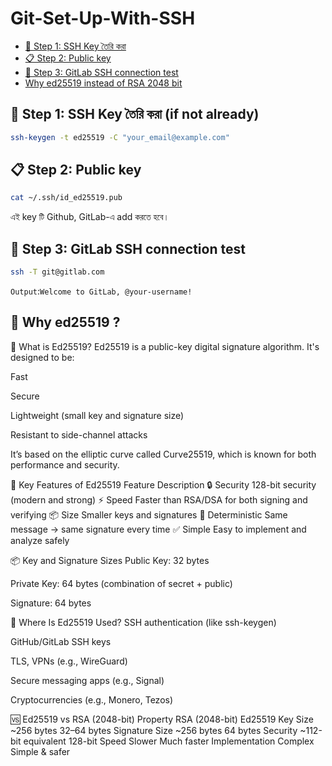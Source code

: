 # Git-Set-Up-With-SSH
- [🔐 Step 1: SSH Key তৈরি করা](#-step-1-ssh-key-তৈরি-করা-if-not-already)
- [📋 Step 2: Public key](#-step-2-public-key)
- [🧪 Step 3: GitLab SSH connection test](#-step-3-gitlab-ssh-connection-test)
- [Why ed25519 instead of RSA 2048 bit](#-why-ed25519-)

## 🔐 Step 1: SSH Key তৈরি করা (if not already)

```bash
ssh-keygen -t ed25519 -C "your_email@example.com"
```
## 📋 Step 2: Public key 

```bash
cat ~/.ssh/id_ed25519.pub
```

এই key টি Github, GitLab-এ add করতে হবে।

## 🧪 Step 3: GitLab SSH connection test

```bash
ssh -T git@gitlab.com
```

`Output`:`Welcome to GitLab, @your-username!`

 
## 🔐 Why ed25519 ?

🔐 What is Ed25519?
Ed25519 is a public-key digital signature algorithm. It's designed to be:

Fast

Secure

Lightweight (small key and signature size)

Resistant to side-channel attacks

It’s based on the elliptic curve called Curve25519, which is known for both performance and security.

🧠 Key Features of Ed25519
Feature	Description
🔒 Security	128-bit security (modern and strong)
⚡ Speed	Faster than RSA/DSA for both signing and verifying
📦 Size	Smaller keys and signatures
🔁 Deterministic	Same message → same signature every time
✅ Simple	Easy to implement and analyze safely

📦 Key and Signature Sizes
Public Key: 32 bytes

Private Key: 64 bytes (combination of secret + public)

Signature: 64 bytes

🔧 Where Is Ed25519 Used?
SSH authentication (like ssh-keygen)

GitHub/GitLab SSH keys

TLS, VPNs (e.g., WireGuard)

Secure messaging apps (e.g., Signal)

Cryptocurrencies (e.g., Monero, Tezos)

🆚 Ed25519 vs RSA (2048-bit)
Property	RSA (2048-bit)	Ed25519
Key Size	~256 bytes	32–64 bytes
Signature Size	~256 bytes	64 bytes
Security	~112-bit equivalent	128-bit
Speed	Slower	Much faster
Implementation	Complex	Simple & safer




